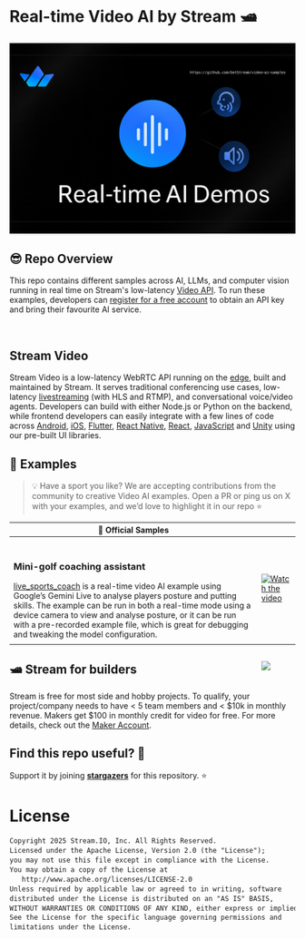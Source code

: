 
# Real-time Video AI by Stream 🛥
![Real-time AI powered by Stream](./assets/wip_cover.png)


## 😎 Repo Overview
This repo contains different samples across AI, LLMs, and computer vision running in real time on Stream's low-latency [Video API](https://getstream.io/video/). To run these examples, developers can [register for a free account](https://getstream.io/try-for-free/) to obtain an API key and bring their favourite AI service. 


<br/>

## Stream Video
Stream Video is a low-latency WebRTC API running on the [edge](https://getstream.io/blog/announcing-stream-video/), built and maintained by Stream. It serves traditional conferencing use cases, low-latency [livestreaming](https://getstream.io/video/livestreaming/) (with HLS and RTMP), and conversational voice/video agents. Developers can build with either Node.js or Python on the backend, while frontend developers can easily integrate with a few lines of code across [Android](https://getstream.io/video/sdk/android/), [iOS](https://getstream.io/video/sdk/ios/), [Flutter](https://getstream.io/video/sdk/flutter/), [React Native](https://getstream.io/video/sdk/react-native/), [React](https://getstream.io/video/sdk/react/), [JavaScript](https://getstream.io/video/sdk/javascript/) and [Unity](https://getstream.io/video/sdk/unity/) using our pre-built UI libraries.

## 🔎 Examples

> 💡 Have a sport you like? We are accepting contributions from the community to creative Video AI examples. Open a PR or ping us on X with your examples, and we’d love to highlight it in our repo ⭐

| **🔮** Official Samples |  |
| --- | --- |
|<br><h3>Mini-golf coaching assistant</h3>[live_sports_coach](https://github.com/GetStream/video-ai-samples/tree/live-sports-coach/live_sports_coach) is a real-time video AI example using Google’s Gemini Live to analyse players posture and putting skills. The example can be run in both a real-time mode using a device camera to view and analyse posture, or it can be run with a pre-recorded example file, which is great for debugging and tweaking the model configuration.  | [![Watch the video](https://img.youtube.com/vi/SudY-DQd0kg/maxresdefault.jpg)](https://youtu.be/SudY-DQd0kg) |
|  |  |


## 

<a href="https://getstream.io/?utm_source=Github&utm_medium=Github_Repo_Content_Ad&utm_content=Developer&utm_campaign=Video_AI_Demos&utm_term=DevRelOss">
<img src="https://user-images.githubusercontent.com/24237865/138428440-b92e5fb7-89f8-41aa-96b1-71a5486c5849.png" align="right" width="12%"/>
</a>

## 🛥 Stream for builders 
Stream is free for most side and hobby projects. To qualify, your project/company needs to have < 5 team members and < $10k in monthly revenue. Makers get $100 in monthly credit for video for free. For more details, check out the [Maker Account](https://getstream.io/maker-account/?utm_source=Github&utm_medium=Github_Repo_Content_Ad&utm_content=Developer&utm_campaign=Video_AI_Demos&utm_term=DevRelOss).

## 

## Find this repo useful? 💙

Support it by joining [**stargazers**](https://github.com/getStream/video-ai-samples/stargazers) for this repository. ⭐️

# License

```xml
Copyright 2025 Stream.IO, Inc. All Rights Reserved.
Licensed under the Apache License, Version 2.0 (the "License");
you may not use this file except in compliance with the License.
You may obtain a copy of the License at
   http://www.apache.org/licenses/LICENSE-2.0
Unless required by applicable law or agreed to in writing, software
distributed under the License is distributed on an "AS IS" BASIS,
WITHOUT WARRANTIES OR CONDITIONS OF ANY KIND, either express or implied.
See the License for the specific language governing permissions and
limitations under the License.
```
